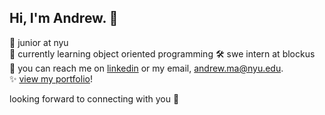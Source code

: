 ## Hi, I'm Andrew. 👋

📖 junior at nyu\
🎨 currently learning object oriented programming
🛠️ swe intern at blockus\
💼 you can reach me on [linkedin](https://www.linkedin.com/in/andrewmaa/) or my email, [andrew.ma@nyu.edu](mailto:andrew.ma@nyu.edu).\
✨ [view my portfolio](https://andrewma.io)!

looking forward to connecting with you 🙌

<!--
**andrewmaa/andrewmaa** is a ✨ _special_ ✨ repository because its `README.md` (this file) appears on your GitHub profile.

Here are some ideas to get you started:

- 🔭 I’m currently working on ...
- 🌱 I’m currently learning ...
- 👯 I’m looking to collaborate on ...
- 🤔 I’m looking for help with ...
- 💬 Ask me about ...
- 📫 How to reach me: ...
- 😄 Pronouns: ...
- ⚡ Fun fact: ...
-->
